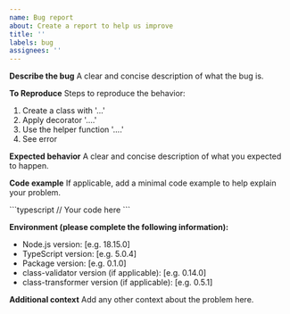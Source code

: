 ```yaml
---
name: Bug report
about: Create a report to help us improve
title: ''
labels: bug
assignees: ''
---
```


**Describe the bug**
A clear and concise description of what the bug is.

**To Reproduce**
Steps to reproduce the behavior:
1. Create a class with '...'
2. Apply decorator '....'
3. Use the helper function '....'
4. See error

**Expected behavior**
A clear and concise description of what you expected to happen.

**Code example**
If applicable, add a minimal code example to help explain your problem.

\`\`\`typescript
// Your code here
\`\`\`

**Environment (please complete the following information):**
- Node.js version: [e.g. 18.15.0]
- TypeScript version: [e.g. 5.0.4]
- Package version: [e.g. 0.1.0]
- class-validator version (if applicable): [e.g. 0.14.0]
- class-transformer version (if applicable): [e.g. 0.5.1]

**Additional context**
Add any other context about the problem here.
